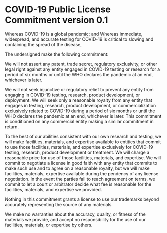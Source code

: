 
# COVID-19 Public License Commitment version 0.1

Whereas COVID-19 is a global pandemic; and
Whereas immediate, widespread, and accurate testing for COVID-19 is critical to slowing and containing the spread of the disease,

The undersigned make the following commitment:

We will not assert any patent, trade secret, regulatory exclusivity, or other legal right against any entity engaged in COVID-19 testing or research for a period of six months or until the WHO declares the pandemic at an end, whichever is later.

We will not seek injunctive or regulatory relief to prevent any entity from engaging in COVID-19 testing, research, product development, or deployment.  We will seek only a reasonable royalty from any entity that engages in testing, research, product development, or commercialization exclusively related to COVID-19 during a period of six months or until the WHO declares the pandemic at an end, whichever is later.  This commitment is conditioned on any commercial entity making a similar commitment in return.

To the best of our abilities consistent with our own research and testing, we will make facilities, materials, and expertise available to entities that commit to use those facilities, materials, and expertise exclusively for COVID-19 testing, research, product development or treatment.  We will charge a reasonable price for use of those facilities, materials, and expertise.  We will commit to negotiate a license in good faith with any entity that commits to make such use and to agree on a reasonable royalty, but we will make facilities, materials, expertise available during the pendency of any license negotiation.  In the event the parties fail to reach agreement on terms, we commit to let a court or arbitrator decide what fee is reasonable for the facilities, materials, and expertise we provided.

Nothing in this commitment grants a license to use our trademarks beyond accurately representing the source of any materials.

We make no warranties about the accuracy, quality, or fitness of the materials we provide, and accept no responsibility for the use of our facilities, materials, or expertise by others.
